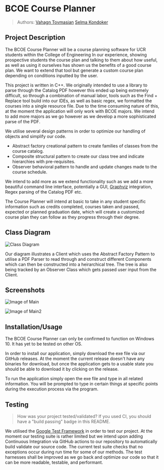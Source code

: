 
# BCOE Course Planner
 > Authors: [Vahagn Tovmasian](https://github.com/Varhagna) [Selma Kondoker](https://github.com/skondoker)

## Project Description
 
 The BCOE Course Planner will be a course planning software for UCR students within the College of Engineering
 In our experience, showing prospective students the course plan and talking to them about how useful, as well as using it ourselves has shown us the benefits of a good course plan. We want to extend that tool but generate a custom course plan depending on conditions inputted by the user.
 
 This project is written in C++. We originally intended to use a library to parse through the Catalog PDF however this ended up being extremely difficult, so through a combination of manual labor, tools such as the Find + Replace tool build into our IDEs, as well as basic regex, we formatted the courses into a single resource file. Due to the time consuming nature of this, at the moment the application will only work with BCOE majors. We intend to add more majors as we go however as we develop a more sophisticated parse of the PDF.

We utilise several design patterns in order to optimize our handling of objects and simplify our code.

  * Abstract factory creational pattern to create families of classes from the course catalog.
  * Composite structural pattern to create our class tree and indicate hierarchies with pre-requisites.
  * Observer behavioral pattern to handle and update changes made to the course schedule.
  
We intend to add more as we extend functionality such as we add a more beautiful command line interface, potentially a GUI, [Graphviz](https://graphviz.org/) integration, Regex parsing of the Catalog PDF etc.
 
  The Course Planner will intend at basic to take in any student specific information such as credits completed, courses taken and passed, expected or planned graduation date, which will create a customized course plan they can follow as they progress through their degree.

 
## Class Diagram

   ![Class Diagram](https://i.imgur.com/SUe78qX.png)
   
   Our diagram illustrates a Client which uses the Abstract Factory Pattern to utilise a PDF Parser to read through and construct different Components which can then be constructed into a heirarchical tree. The tree is also being tracked by an Observer Class which gets passed user input from the Client.

 ## Screenshots
  
 ![Image of Main](https://i.imgur.com/eFtBBNf.png)
 
 ![Image of Main2](https://i.imgur.com/x0yg32r.png)
 
 ## Installation/Usage
 
 The BCOE Course Planner can only be confirmed to function on Windows 10. It has yet to be tested on other OS.
 
 In order to install our application, simply download the exe file via our GitHub releases. At the moment the current release doesn't have any binaries for download, but once the application gets to a usable state you should be able to download it by clicking on the release.
 
To run the application simply open the exe file and type in all related information. You will be prompted to type in certain things at specific points during the execution process via the program.
 
 ## Testing
 > How was your project tested/validated? If you used CI, you should have a "build passing" badge in this README.
 
 We utilised the [Google Test Framework](https://github.com/google/googletest) in order to test our project. At the moment our testing suite is rather limited but we intend upon adding Continuous Integration via GitHub actions to our repository to automatically build validate our source code. The current test suite checks that no exceptions occur during run time for some of our methods. The test harnesses shall be improved as we go back and optimize our code so that it can be more readable, testable, and performant.
